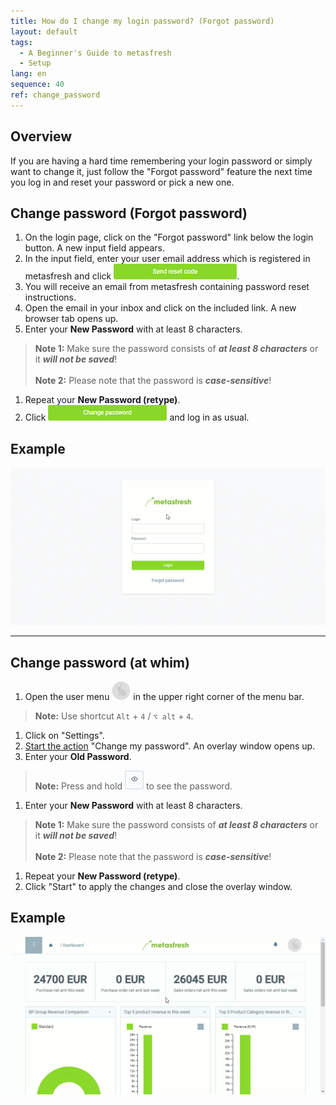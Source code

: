 ```yaml
---
title: How do I change my login password? (Forgot password)
layout: default
tags:
  - A Beginner's Guide to metasfresh
  - Setup
lang: en
sequence: 40
ref: change_password
---
```


## Overview
If you are having a hard time remembering your login password or simply want to change it, just follow the "Forgot password" feature the next time you log in and reset your password or pick a new one.

## Change password (Forgot password)
1. On the login page, click on the "Forgot password" link below the login button. A new input field appears.
1. In the input field, enter your user email address which is registered in metasfresh and click ![](assets/SendResetCodeButton.png).
1. You will receive an email from metasfresh containing password reset instructions.
1. Open the email in your inbox and click on the included link. A new browser tab opens up.
1. Enter your **New Password** with at least 8 characters.
 >**Note 1:** Make sure the password consists of ***at least 8 characters*** or it ***will not be saved***!<br><br>
 >**Note 2:** Please note that the password is ***case-sensitive***!

1. Repeat your **New Password (retype)**.
1. Click ![](assets/ChangePWButton.png) and log in as usual.

## Example
![](assets/ForgotPassword.gif)

---

## Change password (at whim)
1. Open the user menu ![](assets/UserMenu_Rabbit_WebUI.png) in the upper right corner of the menu bar.
 >**Note:** Use shortcut `Alt` + `4` / `⌥ alt` + `4`.

1. Click on "Settings".
1. [Start the action](StartAction) "Change my password". An overlay window opens up.
1. Enter your **Old Password**.
 >**Note:** Press and hold ![](assets/ShowPassword_Icon.png) to see the password.

1. Enter your **New Password** with at least 8 characters.
 >**Note 1:** Make sure the password consists of ***at least 8 characters*** or it ***will not be saved***!<br><br>
 >**Note 2:** Please note that the password is ***case-sensitive***!

1. Repeat your **New Password (retype)**.
1. Click "Start" to apply the changes and close the overlay window.

## Example
![](assets/Change_password.gif)
